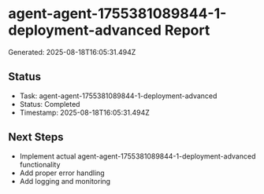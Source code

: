 # agent-agent-1755381089844-1-deployment-advanced Report

Generated: 2025-08-18T16:05:31.494Z

## Status
- Task: agent-agent-1755381089844-1-deployment-advanced
- Status: Completed
- Timestamp: 2025-08-18T16:05:31.494Z

## Next Steps
- Implement actual agent-agent-1755381089844-1-deployment-advanced functionality
- Add proper error handling
- Add logging and monitoring
